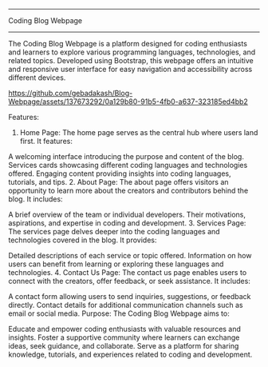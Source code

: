 <hr>

Coding Blog Webpage

<hr>
The Coding Blog Webpage is a platform designed for coding enthusiasts and learners to explore various programming languages, technologies, and related topics. Developed using Bootstrap, this webpage offers an intuitive and responsive user interface for easy navigation and accessibility across different devices.


https://github.com/gebadakash/Blog-Webpage/assets/137673292/0a129b80-91b5-4fb0-a637-323185ed4bb2




Features:
1. Home Page:
The home page serves as the central hub where users land first. It features:

A welcoming interface introducing the purpose and content of the blog.
Services cards showcasing different coding languages and technologies offered.
Engaging content providing insights into coding languages, tutorials, and tips.
2. About Page:
The about page offers visitors an opportunity to learn more about the creators and contributors behind the blog. It includes:

A brief overview of the team or individual developers.
Their motivations, aspirations, and expertise in coding and development.
3. Services Page:
The services page delves deeper into the coding languages and technologies covered in the blog. It provides:

Detailed descriptions of each service or topic offered.
Information on how users can benefit from learning or exploring these languages and technologies.
4. Contact Us Page:
The contact us page enables users to connect with the creators, offer feedback, or seek assistance. It includes:

A contact form allowing users to send inquiries, suggestions, or feedback directly.
Contact details for additional communication channels such as email or social media.
Purpose:
The Coding Blog Webpage aims to:

Educate and empower coding enthusiasts with valuable resources and insights.
Foster a supportive community where learners can exchange ideas, seek guidance, and collaborate.
Serve as a platform for sharing knowledge, tutorials, and experiences related to coding and development.
